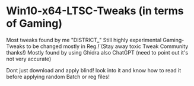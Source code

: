 # Win10-x64-LTSC-Tweaks (in terms of Gaming)

Most tweaks found by me "DISTRICT_"
Still highly experimental Gaming-Tweaks to be changed mostly in Reg.!´(Stay away toxic Tweak Community thanks!)
Mostly found by using Ghidra also ChatGPT (need to point out it's not very accurate)

Dont just download and apply blind! look into it and know how to read it before applying random Batch or reg files!
